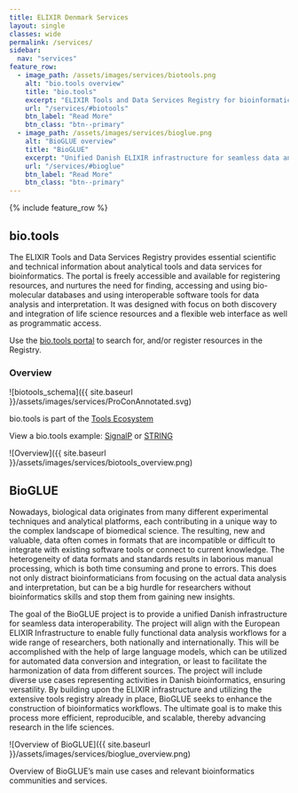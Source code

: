 ```yaml
---
title: ELIXIR Denmark Services
layout: single
classes: wide
permalink: /services/
sidebar:
  nav: "services"
feature_row:
  - image_path: /assets/images/services/biotools.png
    alt: "bio.tools overview"
    title: "bio.tools"
    excerpt: "ELIXIR Tools and Data Services Registry for bioinformatics and the life sciences"
    url: "/services/#biotools"
    btn_label: "Read More"
    btn_class: "btn--primary"  
  - image_path: /assets/images/services/bioglue.png
    alt: "BioGLUE overview"
    title: "BioGLUE"
    excerpt: "Unified Danish ELIXIR infrastructure for seamless data and tool interoperability"
    url: "/services/#bioglue"
    btn_label: "Read More"
    btn_class: "btn--primary"  
---
```


{% include feature_row %}

## bio.tools

The ELIXIR Tools and Data Services Registry provides essential scientific and technical information about analytical tools and data services for bioinformatics. The portal is freely accessible and available for  registering resources, and nurtures the need for finding, accessing and using bio-molecular databases and using interoperable software tools for data analysis and interpretation. It was designed with focus on both discovery and integration of life science resources and a flexible web interface as well as programmatic access.

Use the [bio.tools portal](https://bio.tools/) to search for, and/or register resources in the Registry.

### Overview

![biotools_schema]({{ site.baseurl }}/assets/images/services/ProConAnnotated.svg)

bio.tools is part of the [Tools Ecosystem](https://elixir-europe.org/internal-projects/commissioned-services/tools-platform-ecosystem)

View a bio.tools example: [SignalP](https://bio.tools/signalp) or [STRING](https://bio.tools/string)

<!--[Registry workflow](biotools_workflow.png)-->
![Overview]({{ site.baseurl }}/assets/images/services/biotools_overview.png)


## BioGLUE 

Nowadays, biological data originates from many different experimental techniques and analytical platforms, each contributing in a unique way to the complex landscape of biomedical science. The resulting, new and valuable, data often comes in formats that are incompatible or difficult to integrate with existing software tools or connect to current knowledge. The heterogeneity of data formats and standards results in laborious manual processing, which is both time consuming and prone to errors. This does not only distract bioinformaticians from focusing on the actual data analysis and interpretation, but can be a big hurdle for researchers without bioinformatics skills and stop them from gaining new insights.  

The goal of the BioGLUE project is to provide a unified Danish infrastructure for seamless data interoperability. The project will align with the European ELIXIR Infrastructure to enable fully functional data analysis workflows for a wide range of researchers, both nationally and internationally. This will be accomplished with the help of large language models, which can be utilized for automated data conversion and integration, or least to facilitate the harmonization of data from different sources. The project will include diverse use cases representing activities in Danish bioinformatics, ensuring versatility. By building upon the ELIXIR infrastructure and utilizing the extensive tools registry already in place, BioGLUE seeks to enhance the construction of bioinformatics workflows. The ultimate goal is to make this process more efficient, reproducible, and scalable, thereby advancing research in the life sciences.

![Overview of BioGLUE]({{ site.baseurl }}/assets/images/services/bioglue_overview.png)

Overview of BioGLUE’s main use cases and relevant bioinformatics communities and services.


